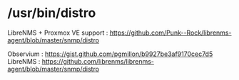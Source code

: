 # /usr/bin/distro

LibreNMS + Proxmox VE support : https://github.com/Punk--Rock/librenms-agent/blob/master/snmp/distro

Observium : https://gist.github.com/pgmillon/b9927be3af9170cec7d5
LibreNMS : https://github.com/librenms/librenms-agent/blob/master/snmp/distro
